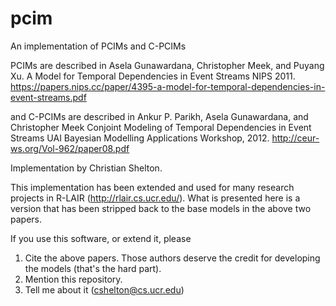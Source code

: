 pcim
====

An implementation of PCIMs and C-PCIMs

PCIMs are described in
Asela Gunawardana, Christopher Meek, and Puyang Xu.
A Model for Temporal Dependencies in Event Streams
NIPS 2011.
https://papers.nips.cc/paper/4395-a-model-for-temporal-dependencies-in-event-streams.pdf

and
C-PCIMs are described in
Ankur P. Parikh, Asela Gunawardana, and Christopher Meek
Conjoint Modeling of Temporal Dependencies in Event Streams
UAI Bayesian Modelling Applications Workshop, 2012.
http://ceur-ws.org/Vol-962/paper08.pdf

Implementation by Christian Shelton.

This implementation has been extended and used for many research projects
in R-LAIR (http://rlair.cs.ucr.edu/).  What is presented here is a version that has been stripped back to the base models in the above two papers.

If you use this software, or extend it, please

1. Cite the above papers.  Those authors deserve the credit for developing the models (that's the hard part).
2. Mention this repository.
3. Tell me about it (cshelton@cs.ucr.edu)
